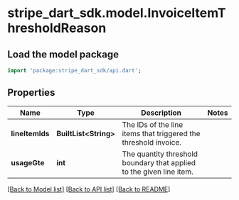 # stripe_dart_sdk.model.InvoiceItemThresholdReason

## Load the model package
```dart
import 'package:stripe_dart_sdk/api.dart';
```

## Properties
Name | Type | Description | Notes
------------ | ------------- | ------------- | -------------
**lineItemIds** | **BuiltList&lt;String&gt;** | The IDs of the line items that triggered the threshold invoice. | 
**usageGte** | **int** | The quantity threshold boundary that applied to the given line item. | 

[[Back to Model list]](../README.md#documentation-for-models) [[Back to API list]](../README.md#documentation-for-api-endpoints) [[Back to README]](../README.md)


